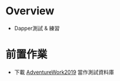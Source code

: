 # Overview
- Dapper測試 & 練習
# 前置作業
- 下載 [AdventureWork2019](https://learn.microsoft.com/en-us/sql/samples/adventureworks-install-configure?view=sql-server-ver16&tabs=ssms#download-backup-files) 當作測試資料庫
